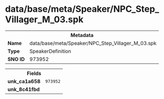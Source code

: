 <h1>data/base/meta/Speaker/NPC_Step_Villager_M_03.spk</h1><table><tr><th colspan="100%">Metadata</th></tr><tr><td><b>Name</b></td><td>data/base/meta/Speaker/NPC_Step_Villager_M_03.spk</td></tr><tr><td><b>Type</b></td><td>SpeakerDefinition</td></tr><tr><td><b>SNO ID</b></td><td>973952</td></tr></table>

<table><tr><th colspan="100%">Fields</th></tr><tr><td><b>unk_ca1a658</b></td><td><code>973952</code></td></tr><tr><td><b>unk_8c41fbd</b></td><td></td></tr></table>

